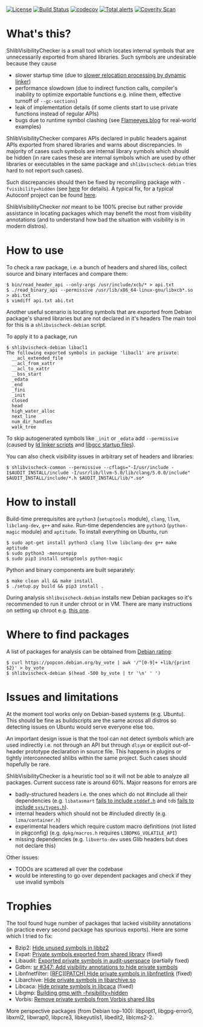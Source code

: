 [![License](http://img.shields.io/:license-MIT-blue.svg)](https://github.com/yugr/ShlibVisibilityChecker/blob/master/LICENSE.txt)
[![Build Status](https://github.com/yugr/ShlibVisibilityChecker/actions/workflows/ci.yml/badge.svg)](https://github.com/yugr/ShlibVisibilityChecker/actions)
[![codecov](https://codecov.io/gh/yugr/ShlibVisibilityChecker/branch/master/graph/badge.svg)](https://codecov.io/gh/yugr/ShlibVisibilityChecker)
[![Total alerts](https://img.shields.io/lgtm/alerts/g/yugr/ShlibVisibilityChecker.svg?logo=lgtm&logoWidth=18)](https://lgtm.com/projects/g/yugr/ShlibVisibilityChecker/alerts/)
[![Coverity Scan](https://scan.coverity.com/projects/yugr-ShlibVisibilityChecker/badge.svg)](https://scan.coverity.com/projects/yugr-ShlibVisibilityChecker)

# What's this?

ShlibVisibilityChecker is a small tool which locates internal symbols
that are unnecessarily exported from shared libraries.
Such symbols are undesirable because they cause
* slower startup time (due to [slower relocation processing by dynamic linker](https://lwn.net/Articles/341309/))
* performance slowdown (due to indirect function calls, compiler's inability
  to optimize exportable functions e.g. inline them, effective turnoff of `--gc-sections`)
* leak of implementation details
  (if some clients start to use private functions instead of regular APIs)
* bugs due to runtime symbol clashing (see [Flameeyes blog](https://flameeyes.blog/2008/02/09/flex-and-linking-conflicts-or-a-possible-reason-why-php-and-recode-are-so-crashy/) for real-world examples)

ShlibVisibilityChecker compares APIs declared in public headers
against APIs exported from shared libraries and warns about discrepancies.
In majority of cases such symbols are internal library symbols which should be hidden
(in rare cases these are internal symbols which are used by other libraries or executables
in the same package and `shlibvischeck-debian` tries hard to not report such cases).

Such discrepancies should then be fixed by recompiling package
with `-fvisibility=hidden` (see [here](https://gcc.gnu.org/wiki/Visibility) for details).
A typical fix, for a typical Autoconf project can be found
[here](https://github.com/cacalabs/libcaca/issues/33#issuecomment-387656546).

ShlibVisibilityChecker _not_ meant to be 100% precise but rather provide assistance in locating packages
which may benefit the most from visibility annotations (and to understand how bad the situation
with visibility is in modern distros).

# How to use

To check a raw package, i.e. a bunch of headers and shared libs,
collect source and binary interfaces and compare them:
```
$ bin/read_header_api --only-args /usr/include/xcb/* > api.txt
$ ./read_binary_api --permissive /usr/lib/x86_64-linux-gnu/libxcb*.so > abi.txt
$ vimdiff api.txt abi.txt
```

Another useful scenario is locating symbols that are exported from
Debian package's shared libraries but are not declared in it's headers
The main tool for this is a `shlibvischeck-debian` script.

To apply it to a package, run
```
$ shlibvischeck-debian libacl1
The following exported symbols in package 'libacl1' are private:
  __acl_extended_file
  __acl_from_xattr
  __acl_to_xattr
  __bss_start
  _edata
  _end
  _fini
  _init
  closed
  head
  high_water_alloc
  next_line
  num_dir_handles
  walk_tree
```
To skip autogenerated symbols like `_init` or `_edata` add `--permissive` (caused by [ld linker scripts](https://sourceware.org/ml/binutils/2018-04/msg00326.html) and [libgcc startup files](https://gcc.gnu.org/ml/gcc-help/2018-04/msg00097.html)).

You can also check visibility issues in arbitrary set of headers and libraries:
```
$ shlibvischeck-common --permissive --cflags="-I/usr/include -I$AUDIT_INSTALL/include -I/usr/lib/llvm-5.0/lib/clang/5.0.0/include" $AUDIT_INSTALL/include/*.h $AUDIT_INSTALL/lib/*.so*
```

# How to install

Build-time prerequisites are `python3` (`setuptools` module), `clang`,
`llvm`, `libclang-dev`, `g++` and `make`.
Run-time dependencies are `python3` (`python-magic` module) and `aptitude`.
To install everything on Ubuntu, run
```
$ sudo apt-get install python3 clang llvm libclang-dev g++ make aptitude
$ sudo python3 -mensurepip
$ sudo pip3 install setuptools python-magic
```

Python and binary components are built separately:
```
$ make clean all && make install
$ ./setup.py build && pip3 install .
```

During analysis `shlibvischeck-debian` installs new Debian packages so it's recommended to run it under chroot or in VM.
There are many instructions on setting up chroot e.g. [this one](https://github.com/yugr/debian_pkg_test).

# Where to find packages

A list of packages for analysis can be obtained from [Debian rating](https://popcon.debian.org/by_vote):
```
$ curl https://popcon.debian.org/by_vote | awk '/^[0-9]+ +lib/{print $2}' > by_vote
$ shlibvischeck-debian $(head -500 by_vote | tr '\n' ' ')
```

# Issues and limitations

At the moment tool works only on Debian-based systems (e.g. Ubuntu).
This should be fine as buildscripts are the same across all distros
so detecting issues on Ubuntu would serve everyone else too.

An important design issue is that the tool can not detect symbols which are used indirectly
i.e. not through an API but through `dlsym` or explicit out-of-header prototype declaration
in source file. This happens in plugins or tightly interconnected shlibs within the same project.
Such cases should hopefully be rare.

ShlibVisibilityChecker is a heuristic tool so it will not be able to analyze all packages.
Current success rate is around 60%.
Major reasons for errors are
* badly-structured headers i.e. the ones which do not \#include all their dependencies 
  (e.g. `libatasmart` [fails to include `stddef.h`](https://github.com/Rupan/libatasmart/issues/1)
  and `tdb` [fails to include `sys/types.h`](https://bugzilla.samba.org/show_bug.cgi?id=13398)).
* internal headers which should not be \#included directly (e.g. `lzma/container.h`)
* experimental headers which require custom macro definitions (not listed in
  pkgconfig) (e.g. `dpkg/macros.h` requires `LIBDPKG_VOLATILE_API`)
* missing dependencies (e.g. `libverto-dev` uses Glib headers but does not declare this)

Other issues:
* TODOs are scattered all over the codebase
* would be interesting to go over dependent packages and check if they use invalid symbols

# Trophies

The tool found huge number of packages that lacked visibility annotations (in practice every second package
has spurious exports). Here are some which I tried to fix:

* Bzip2: [Hide unused symbols in libbz2](https://bugs.debian.org/cgi-bin/bugreport.cgi?bug=896750)
* Expat: [Private symbols exported from shared library](https://github.com/libexpat/libexpat/issues/195) (fixed)
* Libaudit: [Exported private symbols in audit-userspace](https://www.redhat.com/archives/linux-audit/2018-April/msg00119.html) (partially fixed)
* Gdbm: [sr #347: Add visibility annotations to hide private symbols](https://puszcza.gnu.org.ua/support/index.php?347)
* Libnfnetfilter: [\[RFC\]\[PATCH\] Hide private symbols in libnfnetlink](https://marc.info/?l=netfilter-devel&m=152481166515881) (fixed)
* Libarchive: [Hide private symbols in libarchive.so](https://github.com/libarchive/libarchive/issues/1017)
* Libcaca: [Hide private symbols in libcaca](https://github.com/cacalabs/libcaca/issues/33) (fixed)
* Libgmp: [Building gmp with -fvisibility=hidden](https://gmplib.org/list-archives/gmp-discuss/2018-April/006229.html)
* Vorbis: [Remove private symbols from Vorbis shared libs](https://github.com/xiph/vorbis/issues/43)

More perspective packages (from Debian top-100): libpopt1, libgpg-error0, libxml2, libwrap0, libpcre3, libkeyutils1, libedit2, liblcms2-2.

